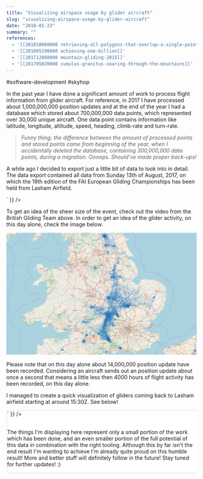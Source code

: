 ```yaml
---
title: "Visualizing airspace usage by glider aircraft"
slug: "visualizing-airspace-usage-by-glider-aircraft"
date: "2018-01-23"
summary: ""
references: 
  - '[[201810080000 retrieving-all-polygons-that-overlap-a-single-point]]'
  - '[[201805190000 achieving-one-billion]]'
  - '[[201712060000 mountain-gliding-2015]]'
  - '[[201705020000 cumulus-granitus-soaring-through-the-mountains]]'
---
```


#software-development #skyhop

In the past year I have done a significant amount of work to process flight information from glider aircraft. For reference, in 2017 I have processed about 1,000,000,000 position updates and at the end of the year I had a database which stored about 700,000,000 data points, which represented over 30,000 unique aircraft. One data point contains information like latitude, longitude, altitude, speed, heading, climb-rate and turn-rate.

> *Funny thing; the difference between the amount of processed points and stored points came from beginning of the year, when I accidentally deleted the database, containing 300,000,000 data points, during a migration. Oooops. Should've made proper back-ups!*

A while ago I decided to export just a little bit of data to look into in detail. The data export contained all data from Sunday 13th of August, 2017, on which the 19th edition of the FAI European Gliding Championships has been held from Lasham Airfield.

<div dangerouslySetInnerHTML={{
  __html: `<iframe src="https://www.facebook.com/plugins/video.php?href=https%3A%2F%2Fwww.facebook.com%2Fbritishglidingteam%2Fvideos%2Fvb.742013592522273%2F1580033035386987&amp;width=500&amp;show_text=false&amp;height=280&amp;appId" width="500" height="280" style="border:none;overflow:hidden" scrolling="no" frameborder="0" allowtransparency="true" allowfullscreen="true"></iframe>`
}} />

To get an idea of the sheer size of the event, check out the video from the British Gliding Team above. In order to get an idea of the glider activity, on this day alone, check the image below.

![Glider activity over the United Kingdom on Sunday the 13th of August, 2017.](/uploads/gb_x_1625_1038x_08e65fbe3a.png)

Please note that on this day alone about 14,000,000 position update have been recorded. Considering an aircraft sends out an position update about once a second that means a little less then 4000 hours of flight activity has been recorded, on this day alone.

I managed to create a quick visualization of gliders coming back to Lasham airfield starting at around 15:30Z. See below!

<div dangerouslySetInnerHTML={{
  __html: `<iframe class="instagram-media instagram-media-rendered" id="instagram-embed-0" src="https://www.instagram.com/p/Bc8L2AhljcI/embed/captioned/?cr=1&amp;v=8&amp;wp=1316#%7B%22ci%22%3A0%2C%22os%22%3A160.85500000000002%7D" allowtransparency="true" frameborder="0" height="776" data-instgrm-payload-id="instagram-media-payload-0" scrolling="no" style="background: rgb(255, 255, 255); border: 1px solid rgb(219, 219, 219); margin: 1px 1px 12px; max-width: 658px; width: calc(100% - 2px); border-radius: 4px; box-shadow: none; display: block; padding: 0px;"></iframe>`
}} />

<br />The things I'm displaying here represent only a small portion of the work which has been done, and an even smaller portion of the full potential of this data in combination with the right tooling. Although this by far isn't the end result I'm wanting to achieve I'm already quite proud on this humble result! More and better stuff will definitely follow in the future! Stay tuned for further updates! :)

